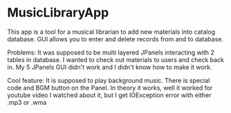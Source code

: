 # MusicLibraryApp

This app is a tool for a musical librarian to add new materials into catalog database. 
GUI allows you to enter and delete records from and to database.

Problems: It was supposed to be multi layered JPanels interacting with 2 tables in database. 
I wanted to check out materials to users and check back in. My 5 JPanels GUI didn't work and I didn't know how to make it work.


Cool feature:
It is supposed to play background music. There is special code and BGM button on the Panel. 
In theory it works, well it worked for youtube video I watched about it, but I get IOException error with either .mp3 or .wma
